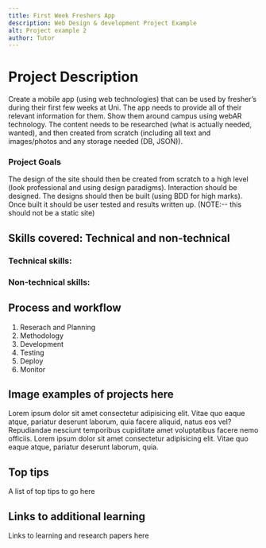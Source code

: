 ```yaml
---
title: First Week Freshers App
description: Web Design & development Project Example
alt: Project example 2 
author: Tutor
---
```


# Project Description
Create a mobile app (using web technologies) that can be used by fresher’s during their first
few weeks at Uni. The app needs to provide all of their relevant information for them. Show
them around campus using webAR technology. The content needs to be researched (what is
actually needed, wanted), and then created from scratch (including all text and
images/photos and any storage needed (DB, JSON)). 
### Project Goals
The design of the site should then be
created from scratch to a high level (look professional and using design paradigms).
Interaction should be designed. The designs should then be built (using BDD for high marks).
Once built it should be user tested and results written up. (NOTE:-- this should not be a static
site)

    
## Skills covered: Technical and non-technical

### Technical skills:


### Non-technical skills:


## Process and workflow
1) Reserach and Planning
2) Methodology
3) Development
4) Testing
5) Deploy
6) Monitor

## Image examples of projects here


Lorem ipsum dolor sit amet consectetur adipisicing elit. Vitae quo eaque atque, pariatur deserunt laborum, quia facere aliquid, natus eos vel? Repudiandae nesciunt temporibus cupiditate amet voluptatibus facere nemo officiis.
Lorem ipsum dolor sit amet consectetur adipisicing elit. Vitae quo eaque atque, pariatur deserunt laborum, quia.

## Top tips
A list of top tips to go here 

## Links to additional learning 
Links to learning and research papers here 